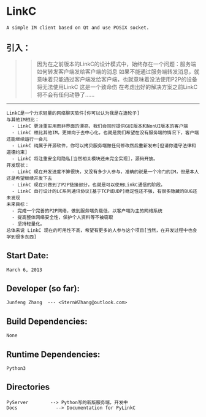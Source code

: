 
# LinkC
    A simple IM client based on Qt and use POSIX socket.

## 引入：
>> 因为在之前版本的LinkC的设计模式中，始终存在一个问题：服务端如何转发客户端发给客户端的消息
>> 如果不能通过服务端转发消息，就意味着只能通过客户端发给客户端，也就意味着没法使用P2P的设备将无法使用LinkC
>> 这是一个致命伤
>> 在考虑出好的解决方案之前LinkC将不会有任何动静了......

---
    LinkC是一个力求轻量的网络聊天软件[你可以认为我是在造轮子]
    与其他IM相比：
      - LinkC 更注重实用而非界面的漂亮，我们会同时提供GUI版本和NonUI版本的客户端
      - LinkC 相比其他IM，更倾向于去中心化，也就是我们希望在没有服务端的情况下，客户端还能继续运行一会儿
      - LinkC 纯属于开源软件，你可以拷贝服务端做任何修改然后重新发布[但请你遵守法律和道德约束]
      - LinkC 将注重安全和隐私[当然相关模块还未完全实现]，源码开放。
    开发现状：
      - LinkC 现在开发进度不算很快，又没有多少人参与，准确的说是一个冷门的IM，但是本人还是希望继续开发下去
      - LinkC 现在只做到了P2P链接部分，也就是可以使用LinkC通信的阶段。
      - LinkC 自行设计的LC系列通讯协议[基于TCP或UDP]稳定性还不强，有很多隐藏的BUG还未发现
    未来目标：
      - 完成一个完善的P2P网络，做到服务端负载低，以客户端为主的网络系统
      - 提高整体网络安全性，保护个人资料等不被窃取
      - 坚持轻量化。
    总体来说 LinkC 现在的可用性不高，希望有更多的人参与这个项目[当然，在开发过程中也会学到很多东西]


## Start Date:
    March 6, 2013

## Developer (so far):
    Junfeng Zhang  --- <SternWZhang@outlook.com>

## Build Dependencies:
    None
## Runtime Dependencies:
    Python3

## Directories
    PyServer        --> Python写的新版服务端，开发中
    Docs              --> Documentation for PyLinkC
